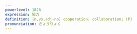 ```yaml
---
powerlevel: 1826
expression: 協力
definition: (n,vs,adj-no) cooperation; collaboration; (P)
pronunciation: きょうりょく
---
```

